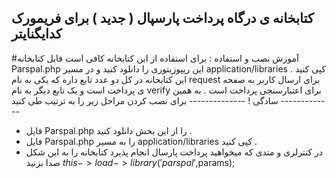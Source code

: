 ## کتابخانه ی درگاه پرداخت پارسپال ( جدید ) برای فریمورک کدایگنایتر 
#آموزش نصب و استفاده :‌
برای استفاده از این کتابخانه کافی است فایل کتابخانه Parspal.php  این ریپوزیتوری را دانلود کنید و در مسیر application/libraries کپی کنید . 
این کتابخانه در کل دو عدد تابع داره که یکی به نام request برای ارسال کاربر به صفحه ی پرداخت است و یک تابع دیگر به نام verify برای اعتبارسنجی پرداخت است . به همین سادگی ! 
-------------- برای نصب کردن مراحل زیر را به ترتیب طی کنید -------------
* فایل Parspal.php را از این بخش دانلود کنید . 
* فایل Parspal.php را به مسیر application/libraries کپی کنید . 
* در کنترلری و متدی که میخواهید پرداخت پارسال انجام پذیرد کتابخانه را به این شکل صدا بزنید $this->load->library('parspal',$params); 


